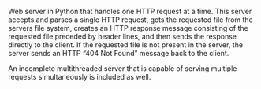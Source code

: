 Web server in Python that handles one HTTP request at a
time. This server accepts and parses a single HTTP request, gets
the requested file from the servers file system, creates an HTTP response
message consisting of the requested file preceded by header lines, and then
sends the response directly to the client. If the requested file is not present
in the server, the server sends an HTTP “404 Not Found” message
back to the client.

An incomplete multithreaded server that is capable
of serving multiple requests simultaneously is included as well.

